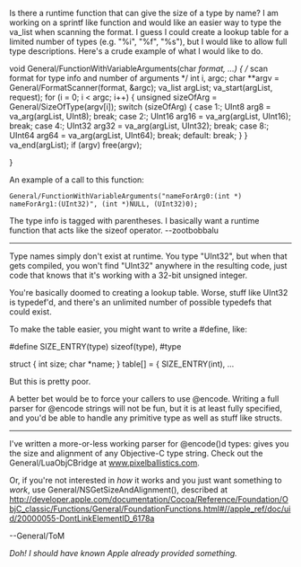 Is there a runtime function that can give the size of a type by name? I am working on a sprintf like function and would like an easier way to type the va_list when scanning the format. I guess I could create a lookup table for a limited number of types (e.g. "%i", "%f", "%s"), but I would like to allow full type descriptions. Here's a crude example of what I would like to do.

    
void General/FunctionWithVariableArguments(char *format, ...) {
    /*
        scan format for type info and number of arguments
    */
    int i, argc;
    char **argv = General/FormatScanner(format, &argc);
    va_list argList;
    va_start(argList, request);
    for (i = 0; i < argc; i++) {
		unsigned sizeOfArg = General/SizeOfType(argv[i]);
		switch (sizeOfArg) {
			case 1:;
				UInt8 arg8 = va_arg(argList, UInt8);
				break;
			case 2:;
				UInt16 arg16 = va_arg(argList, UInt16);
				break;
			case 4:;
				UInt32 arg32 = va_arg(argList, UInt32);
				break;
			case 8:;
				UInt64 arg64 = va_arg(argList, UInt64);
				break;
			default: break;
		}
    }
    va_end(argList);
    if (argv) free(argv);

}



An example of a call to this function:

    
    General/FunctionWithVariableArguments("nameForArg0:(int *) nameForArg1:(UInt32)", (int *)NULL, (UInt32)0);


The type info is tagged with parentheses. I basically want a runtime function that acts like the sizeof operator. --zootbobbalu

----

Type names simply don't exist at runtime. You type "UInt32", but when that gets compiled, you won't find "UInt32" anywhere in the resulting code, just code that knows that it's working with a 32-bit unsigned integer.

You're basically doomed to creating a lookup table. Worse, stuff like UInt32 is typedef'd, and there's an unlimited number of possible typedefs that could exist.

To make the table easier, you might want to write a #define, like:

    
#define SIZE_ENTRY(type) sizeof(type), #type

struct { int size; char *name; } table[] = {
   SIZE_ENTRY(int), ...


But this is pretty poor.

A better bet would be to force your callers to use     @encode. Writing a full parser for     @encode strings will not be fun, but it is at least fully specified, and you'd be able to handle any primitive type as well as stuff like structs.

----

I've written a more-or-less working parser for     @encode()d types: gives you the size and alignment of any Objective-C type string. Check out the General/LuaObjCBridge at www.pixelballistics.com.

Or, if you're not interested in *how* it works and you just want something to *work*, use     General/NSGetSizeAndAlignment(), described at http://developer.apple.com/documentation/Cocoa/Reference/Foundation/ObjC_classic/Functions/General/FoundationFunctions.html#//apple_ref/doc/uid/20000055-DontLinkElementID_6178a

--General/ToM

*Doh! I should have known Apple already provided something.*